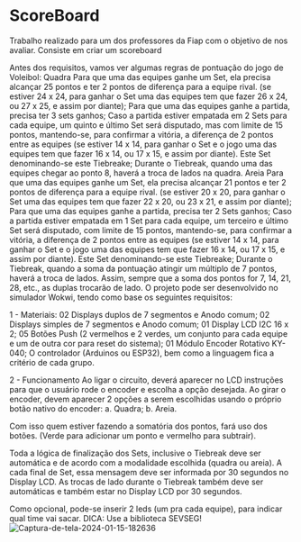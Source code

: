 # ScoreBoard
Trabalho realizado para um dos professores da Fiap com o objetivo de nos avaliar. Consiste em criar um scoreboard 

Antes dos requisitos, vamos ver algumas regras de pontuação do jogo de Voleibol:
Quadra
Para que uma das equipes ganhe um Set, ela precisa alcançar 25 pontos e ter 2 pontos de diferença para a equipe rival. (se estiver 24 x 24, para ganhar o Set uma das equipes tem que fazer 26 x 24, ou 27 x 25, e assim por diante);
Para que uma das equipes ganhe a partida, precisa ter 3 sets ganhos;
Caso a partida estiver empatada em 2 Sets para cada equipe, um quinto e último Set será disputado, mas com limite de 15 pontos, mantendo-se, para confirmar a vitória, a diferença de 2 pontos entre as equipes (se estiver 14 x 14, para ganhar o Set e o jogo uma das equipes tem que fazer 16 x 14, ou 17 x 15, e assim por diante). Este Set denominando-se este Tiebreake;
Durante o Tiebreak, quando uma das equipes chegar ao ponto 8, haverá a troca de lados na quadra.
Areia
Para que uma das equipes ganhe um Set, ela precisa alcançar 21 pontos e ter 2 pontos de diferença para a equipe rival. (se estiver 20 x 20, para ganhar o Set uma das equipes tem que fazer 22 x 20, ou 23 x 21, e assim por diante);
Para que uma das equipes ganhe a partida, precisa ter 2 Sets ganhos;
Caso a partida estiver empatada em 1 Set para cada equipe, um terceiro e último Set será disputado, com limite de 15 pontos, mantendo-se, para confirmar a vitória, a diferença de 2 pontos entre as equipes (se estiver 14 x 14, para ganhar o Set e o jogo uma das equipes tem que fazer 16 x 14, ou 17 x 15, e assim por diante). Este Set denominando-se este Tiebreake;
Durante o Tiebreak, quando a soma da pontuação atingir um múltiplo de 7 pontos, haverá a troca de lados. Assim, sempre que a soma dos pontos for 7, 14, 21, 28, etc., as duplas trocarão de lado.
O projeto pode ser desenvolvido no simulador Wokwi, tendo como base os seguintes requisitos:

1 - Materiais:
02 Displays duplos de 7 segmentos e Anodo comum;
02 Displays simples de 7 segmentos e Anodo comum;
01 Display LCD I2C 16 x 2;
05 Botões Push (2 vermelhos e 2 verdes, um conjunto para cada equipe e um de outra cor para reset do sistema);
01 Módulo Encoder Rotativo KY-040;
O controlador (Arduinos ou ESP32), bem como a linguagem fica a critério de cada grupo.


2 - Funcionamento
Ao ligar o circuito, deverá aparecer no LCD instruções para que o usuário rode o encoder e escolha a opção desejada.
Ao girar o encoder, devem aparecer 2 opções a serem escolhidas usando o próprio botão nativo do encoder:
a. Quadra;
b. Areia.

Com isso quem estiver fazendo a somatória dos pontos, fará uso dos botões. (Verde para adicionar um ponto e vermelho para subtrair).

Toda a lógica de finalização dos Sets, inclusive o Tiebreak deve ser automática e de acordo com a modalidade escolhida (quadra ou areia).
A cada final de Set, essa mensagem deve ser informada por 30 segundos no Display LCD.
As trocas de lado durante o Tiebreak também deve ser automáticas e também estar no Display LCD por 30 segundos.

Como opcional, pode-se inserir 2 leds (um pra cada equipe), para indicar qual time vai sacar.
DICA: Use a biblioteca SEVSEG! 
<img src="https://i.ibb.co/nLkypMw/Captura-de-tela-2024-01-15-182636.png" alt="Captura-de-tela-2024-01-15-182636" border="0">
